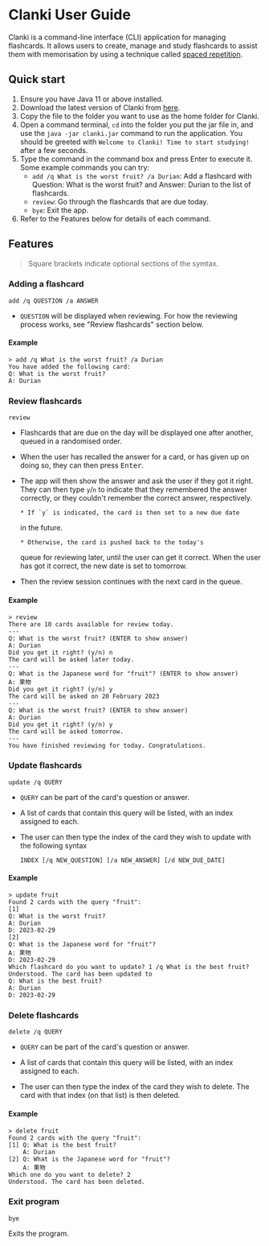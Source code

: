 # Clanki User Guide

Clanki is a command-line interface (CLI) application for managing
flashcards. It allows users to create, manage and study flashcards
to assist them with memorisation by using a technique called
[spaced repetition](https://en.wikipedia.org/wiki/Spaced_repetition).

## Quick start

1. Ensure you have Java 11 or above installed.
2. Download the latest version of Clanki from [here](https://github.com/AY2223S2-CS2113-T15-4/tp/releases/tag/v1.0).
3. Copy the file to the folder you want to use as the home folder for Clanki.
4. Open a command terminal, `cd` into the folder you put the jar file in, and use the `java -jar clanki.jar`
   command to run the application.
   You should be greeted with `Welcome to Clanki! Time to start studying!` after a few seconds.
5. Type the command in the command box and press Enter to execute it.
   Some example commands you can try:
    - `add /q What is the worst fruit? /a Durian`: Add a flashcard with Question: What is the worst fruit?
      and Answer: Durian to the list of flashcards.
    - `review`: Go through the flashcards that are due today.
    - `bye`: Exit the app.
6. Refer to the Features below for details of each command.

## Features

> Square brackets indicate optional sections of the symtax.

### Adding a flashcard

```
add /q QUESTION /a ANSWER
```

- `QUESTION` will be displayed when reviewing. For how the
  reviewing process works, see "Review flashcards" section below.

#### Example

```
> add /q What is the worst fruit? /a Durian
You have added the following card:
Q: What is the worst fruit?
A: Durian
```

### Review flashcards

```
review
```

- Flashcards that are due on the day will be displayed one after
  another, queued in a randomised order.

- When the user has recalled the answer for a card, or has given
  up on doing so, they can then press <kbd>Enter</kbd>.

- The app will then show the answer and ask the user if they got
  it right. They can then type `y`/`n` to indicate that they remembered
  the answer correctly, or they couldn't remember the correct answer,
  respectively.

      * If `y` is indicated, the card is then set to a new due date

  in the future.

      * Otherwise, the card is pushed back to the today's

  queue for reviewing later, until the user can get it correct. When
  the user has got it correct, the new date is set to tomorrow.

- Then the review session continues with the next card in the queue.

#### Example

```
> review
There are 10 cards available for review today.
---
Q: What is the worst fruit? (ENTER to show answer)
A: Durian
Did you get it right? (y/n) n
The card will be asked later today.
---
Q: What is the Japanese word for "fruit"? (ENTER to show answer)
A: 果物
Did you get it right? (y/n) y
The card will be asked on 20 February 2023
---
Q: What is the worst fruit? (ENTER to show answer)
A: Durian
Did you get it right? (y/n) y
The card will be asked tomorrow.
---
You have finished reviewing for today. Congratulations.
```

### Update flashcards

```
update /q QUERY
```

- `QUERY` can be part of the card's question or answer.

- A list of cards that contain this query will be listed, with an
  index assigned to each.

- The user can then type the index of the card they wish to update
  with the following syntax

  ```
  INDEX [/q NEW_QUESTION] [/a NEW_ANSWER] [/d NEW_DUE_DATE]
  ```

#### Example

```
> update fruit
Found 2 cards with the query "fruit":
[1]
Q: What is the worst fruit?
A: Durian
D: 2023-02-29
[2]
Q: What is the Japanese word for "fruit"?
A: 果物
D: 2023-02-29
Which flashcard do you want to update? 1 /q What is the best fruit?
Understood. The card has been updated to
Q: What is the best fruit?
A: Durian
D: 2023-02-29
```

### Delete flashcards

```
delete /q QUERY
```

- `QUERY` can be part of the card's question or answer.

- A list of cards that contain this query will be listed, with an
  index assigned to each.

- The user can then type the index of the card they wish to delete.
  The card with that index (on that list) is then deleted.

#### Example

```
> delete fruit
Found 2 cards with the query "fruit":
[1] Q: What is the best fruit?
    A: Durian
[2] Q: What is the Japanese word for "fruit"?
    A: 果物
Which one do you want to delete? 2
Understood. The card has been deleted.
```

### Exit program

```
bye
```

Exits the program.
